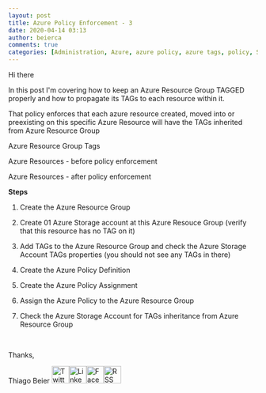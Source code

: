 ```yaml
---
layout: post
title: Azure Policy Enforcement - 3
date: 2020-04-14 03:13
author: beierca
comments: true
categories: [Administration, Azure, azure policy, azure tags, policy, Storage, storage account, Tags]
---
```

Hi there

In this post I'm covering how to keep an Azure Resource Group TAGGED properly and how to propagate its TAGs to each resource within it.

That policy enforces that each azure resource created, moved into or preexisting on this specific Azure Resource will have the TAGs inherited from Azure Resource Group

Azure Resource Group Tags

Azure Resources - before policy enforcement

Azure Resources - after policy enforcement

<strong>Steps</strong>

1. Create the Azure Resource Group

2. Create 01 Azure Storage account at this Azure Resouce Group (verify that this resource has no TAG on it)

3. Add TAGs to the Azure Resource Group and check the Azure Storage Account TAGs properties (you should not see any TAGs in there)

4. Create the Azure Policy Definition

5. Create the Azure Policy Assignment

6. Assign the Azure Policy to the Azure Resource Group

7. Check the Azure Storage Account for TAGs inheritance from Azure Resource Group

&nbsp;

Thanks,

Thiago Beier
<a href="https://twitter.com/thiagobeier"><img title="Twitter" src="https://socialmediawidgets.files.wordpress.com/2014/03/twitter1.png" alt="Twitter" width="35" height="35" /></a><a href="https://www.linkedin.com/in/tbeier/"><img title="LinkedIn" src="https://socialmediawidgets.files.wordpress.com/2014/03/linkedin1.png" alt="LinkedIn" width="35" height="35" /></a><a href="https://www.facebook.com/TheBeier/"><img title="Facebook" src="https://socialmediawidgets.files.wordpress.com/2014/03/facebook1.png" alt="Facebook" width="35" height="35" /></a><a href="https://thiagobeier.wordpress.com/feed/"><img title="RSS" src="https://socialmediawidgets.files.wordpress.com/2014/03/rss1.png" alt="RSS" width="35" height="35" /></a>
